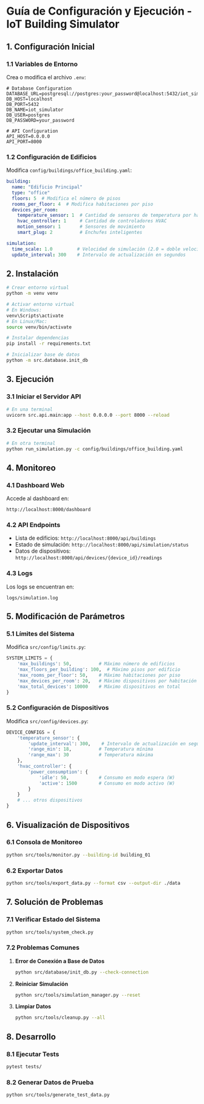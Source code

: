 # Guía de Configuración y Ejecución - IoT Building Simulator

## 1. Configuración Inicial

### 1.1 Variables de Entorno
Crea o modifica el archivo `.env`:

```env
# Database Configuration
DATABASE_URL=postgresql://postgres:your_password@localhost:5432/iot_simulator
DB_HOST=localhost
DB_PORT=5432
DB_NAME=iot_simulator
DB_USER=postgres
DB_PASSWORD=your_password

# API Configuration
API_HOST=0.0.0.0
API_PORT=8000
```

### 1.2 Configuración de Edificios
Modifica `config/buildings/office_building.yaml`:

```yaml
building:
  name: "Edificio Principal"
  type: "office"
  floors: 5  # Modifica el número de pisos
  rooms_per_floor: 4  # Modifica habitaciones por piso
  devices_per_room:
    temperature_sensor: 1  # Cantidad de sensores de temperatura por habitación
    hvac_controller: 1     # Cantidad de controladores HVAC
    motion_sensor: 1       # Sensores de movimiento
    smart_plug: 2          # Enchufes inteligentes

simulation:
  time_scale: 1.0         # Velocidad de simulación (2.0 = doble velocidad)
  update_interval: 300    # Intervalo de actualización en segundos
```

## 2. Instalación

```bash
# Crear entorno virtual
python -m venv venv

# Activar entorno virtual
# En Windows:
venv\Scripts\activate
# En Linux/Mac:
source venv/bin/activate

# Instalar dependencias
pip install -r requirements.txt

# Inicializar base de datos
python -m src.database.init_db
```

## 3. Ejecución

### 3.1 Iniciar el Servidor API
```bash
# En una terminal
uvicorn src.api.main:app --host 0.0.0.0 --port 8000 --reload
```

### 3.2 Ejecutar una Simulación
```bash
# En otra terminal
python run_simulation.py -c config/buildings/office_building.yaml
```

## 4. Monitoreo

### 4.1 Dashboard Web
Accede al dashboard en:
```
http://localhost:8000/dashboard
```

### 4.2 API Endpoints
- Lista de edificios: `http://localhost:8000/api/buildings`
- Estado de simulación: `http://localhost:8000/api/simulation/status`
- Datos de dispositivos: `http://localhost:8000/api/devices/{device_id}/readings`

### 4.3 Logs
Los logs se encuentran en:
```
logs/simulation.log
```

## 5. Modificación de Parámetros

### 5.1 Límites del Sistema
Modifica `src/config/limits.py`:

```python
SYSTEM_LIMITS = {
    'max_buildings': 50,          # Máximo número de edificios
    'max_floors_per_building': 100,  # Máximo pisos por edificio
    'max_rooms_per_floor': 50,    # Máximo habitaciones por piso
    'max_devices_per_room': 20,   # Máximo dispositivos por habitación
    'max_total_devices': 10000    # Máximo dispositivos en total
}
```

### 5.2 Configuración de Dispositivos
Modifica `src/config/devices.py`:

```python
DEVICE_CONFIGS = {
    'temperature_sensor': {
        'update_interval': 300,    # Intervalo de actualización en segundos
        'range_min': 18,          # Temperatura mínima
        'range_max': 30           # Temperatura máxima
    },
    'hvac_controller': {
        'power_consumption': {
            'idle': 50,           # Consumo en modo espera (W)
            'active': 1500        # Consumo en modo activo (W)
        }
    }
    # ... otros dispositivos
}
```

## 6. Visualización de Dispositivos

### 6.1 Consola de Monitoreo
```bash
python src/tools/monitor.py --building-id building_01
```

### 6.2 Exportar Datos
```bash
python src/tools/export_data.py --format csv --output-dir ./data
```

## 7. Solución de Problemas

### 7.1 Verificar Estado del Sistema
```bash
python src/tools/system_check.py
```

### 7.2 Problemas Comunes

1. **Error de Conexión a Base de Datos**
   ```bash
   python src/database/init_db.py --check-connection
   ```

2. **Reiniciar Simulación**
   ```bash
   python src/tools/simulation_manager.py --reset
   ```

3. **Limpiar Datos**
   ```bash
   python src/tools/cleanup.py --all
   ```

## 8. Desarrollo

### 8.1 Ejecutar Tests
```bash
pytest tests/
```

### 8.2 Generar Datos de Prueba
```bash
python src/tools/generate_test_data.py
``` 